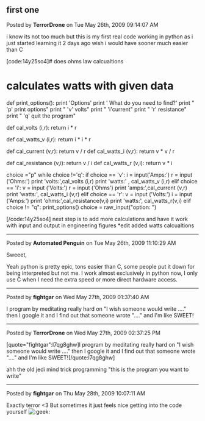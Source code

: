 ## first one
Posted by **TerrorDrone** on Tue May 26th, 2009 09:14:07 AM

i know its not too much but this is my first real code working in python as i just started learning it 2 days ago
wish i would have sooner much easier than C

[code:14y25so4]# does ohms law calcualtions
# calculates watts with given data

def print_options()&#58;
    print 'Options'
    print ' What do you need to find?'
    print &quot; 'p' print options&quot;
    print &quot; 'v' volts&quot;
    print &quot; 'i'current&quot;
    print &quot; 'r' resistance&quot;
    print &quot; 'q' quit the program&quot;

def cal_volts (i,r)&#58;
    return  i * r

def cal_watts_v (i,r)&#58;
    return i * i * r

def cal_current (v,r)&#58;
    return v / r
def cal_watts_i (v,r)&#58;
    return v * v / r

def cal_resistance (v,i)&#58;
    return v / i
def cal_watts_r (v,i)&#58;
    return v * i

choice =&quot;p&quot;
while choice !='q'&#58;
    if choice == 'v'&#58;
         i = input('Amps&#58;')
         r = input ('Ohms&#58;')
         print 'volts&#58;',cal_volts (i,r)
         print 'watts&#58;' , cal_watts_v (i,r)
    elif choice == 'i'&#58;
         v = input ('Volts&#58;')
         r = input ('Ohms')
         print 'amps&#58;',cal_current (v,r)
         print 'watts&#58;', cal_watts_i (v,r)
    elif choice == 'r'&#58;
         v = input ('Volts&#58;')
         i = input ('Amps&#58;')
         print 'ohms&#58;',cal_resistance(v,i)
         print 'watts&#58;', cal_watts_r(v,i)
    elif choice != &quot;q&quot;&#58;
         print_options()
    choice = raw_input(&quot;option&#58; &quot;)

    

[/code:14y25so4]
next step is to add more calculations and have it work with input and output in engineering figures
*edit added watts calcualtions

--------------------------------------------------------------------------------

Posted by **Automated Penguin** on Tue May 26th, 2009 11:10:29 AM

Sweeet,

Yeah python is pretty epic, tons easier than C, some people put it down for being interpreted but not me. I work almost exclusively in python now, I only use C when I need the extra speed or more direct hardware access.

--------------------------------------------------------------------------------

Posted by **fightgar** on Wed May 27th, 2009 01:37:40 AM

I program by meditating really hard on &quot;I wish someone would write ....&quot; then I google it and I find out that someone wrote &quot;....&quot; and I'm like SWEET!

--------------------------------------------------------------------------------

Posted by **TerrorDrone** on Wed May 27th, 2009 02:37:25 PM

[quote=&quot;fightgar&quot;:l7qg8ghw]I program by meditating really hard on &quot;I wish someone would write ....&quot; then I google it and I find out that someone wrote &quot;....&quot; and I'm like SWEET![/quote:l7qg8ghw]

ahh the old jedi mind trick programming
&quot;this is the program you want to write&quot;

--------------------------------------------------------------------------------

Posted by **fightgar** on Thu May 28th, 2009 10:07:11 AM

Exactly terror &lt;3
But sometimes it just feels nice getting into the code yourself  <!-- s:geek: --><img src="{SMILIES_PATH}/icon_e_geek.gif" alt=":geek:" title="Geek" /><!-- s:geek: -->

